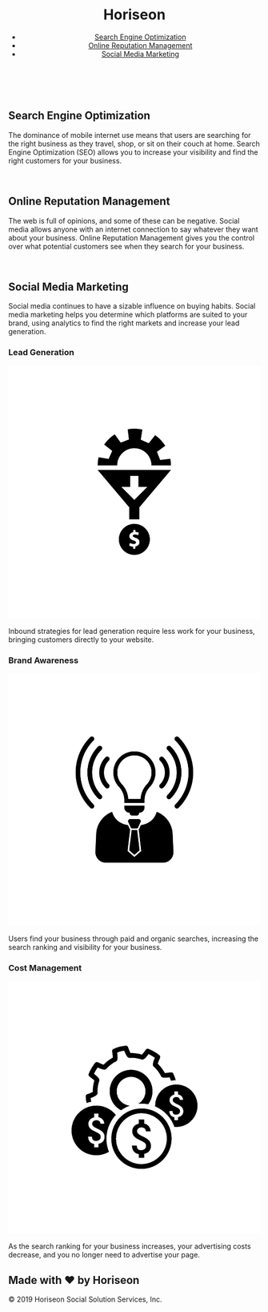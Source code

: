 <!DOCTYPE html>
<html lang="en-us">
<head>
    <meta charset="UTF-8" />
    <link rel="stylesheet" href="./assets/css/style.css">
    <title>Horiseon</title>
</head>
<body>
    <header class="header">
        <h1>Hori<span class="seo">seo</span>n</h1>
        <nav>
            <ul>
                <li>
                    <a href="#search-engine-optimization">Search Engine Optimization</a>
                </li>
                <li>
                    <a href="#online-reputation-management">Online Reputation Management</a>
                </li>
                <li>
                    <a href="#social-media-marketing">Social Media Marketing</a>
                </li>
            </ul>
        </nav>
    </header>
<section class="hero">    </section>
 <article class="content">
            <div class="section-options">
                <img src="./assets/images/search-engine-optimization.jpg" alt="" class="float-left" />
                <h2>Search Engine Optimization</h2>
                <p>
                    The dominance of mobile internet use means that users are searching for the right business as they travel, shop, or sit on their couch at home. Search Engine Optimization (SEO) allows you to increase your visibility and find the right customers for your business.
                </p>
            </div>
            <div id="online-reputation-management" class="section-options">
                <img src="./assets/images/online-reputation-management.jpg" alt="" class="float-right" />
                <h2>Online Reputation Management</h2>
                <p>
                    The web is full of opinions, and some of these can be negative. Social media allows anyone with an internet connection to say whatever they want about your business. Online Reputation Management gives you the control over what potential customers see when they search for your business.
                </p>
            </div>
            <div id="social-media-marketing" class="section-options">
                <img src="./assets/images/social-media-marketing.jpg" alt="" class="float-left" />
                <h2>Social Media Marketing</h2>
                <p>
                Social media continues to have a sizable influence on buying habits. Social media marketing helps you determine which platforms are suited to your brand, using analytics to find the right markets and increase your lead generation.
                </p>
        </div>
    </article>
<aside class="benefits">
        <div class="benefit-lead">
            <h3>Lead Generation</h3>
            <img src="./assets/images/lead-generation.png" alt=""/>
            <p>
                Inbound strategies for lead generation require less work for your business, bringing customers directly to your website.
            </p>
        </div>
        <div class="benefit-brand">
            <h3>Brand Awareness</h3>
            <img src="./assets/images/brand-awareness.png" alt="" />
            <p>
                Users find your business through paid and organic searches, increasing the search ranking and visibility for your business.
            </p>
        </div>
        <div class="benefit-cost">
            <h3>Cost Management</h3>
            <img src="./assets/images/cost-management.png" alt=""/>
            <p>
                As the search ranking for your business increases, your advertising costs decrease, and you no longer need to advertise your page.
            </p>
        </div>
    </aside>
<footer class="footer">
        <h2>Made with ❤️️ by Horiseon</h2>
        <p>
            &copy; 2019 Horiseon Social Solution Services, Inc.
        </p>
    </footer>
</body>
</html>
